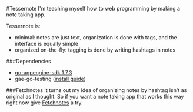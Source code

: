 #Tessernote
I'm teaching myself how to web programming by making a note taking app.

Tessernote is:
- minimal: notes are just text, organization is done with tags, and the interface is equally simple
- organized on-the-fly: tagging is done by writing hashtags in notes

###Dependencies
- [go-appengine-sdk 1.7.3](https://developers.google.com/appengine/downloads#Google_App_Engine_SDK_for_Go)
- gae-go-testing ([install guide](http://stackoverflow.com/questions/11286534/test-cases-for-go-and-appengine))

###Fetchnotes
It turns out my idea of organizing notes by hashtag isn't as original as I thought. So if you want a note taking app
that works this way right now give [Fetchnotes](http://www.fetchnotes.com/) a try.
